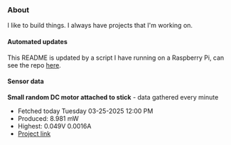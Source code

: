 ### About
I like to build things. I always have projects that I'm working on.

#### Automated updates
This README is updated by a script I have running on a Raspberry Pi, can see the repo [here](https://github.com/jdc-cunningham/raspi-git-repo-updater).

#### Sensor data


**Small random DC motor attached to stick** - data gathered every minute
- Fetched today Tuesday 03-25-2025 12:00 PM
- Produced: 8.981 mW
- Highest: 0.049V 0.0016A
- [Project link](https://github.com/jdc-cunningham/turbine-raspi)